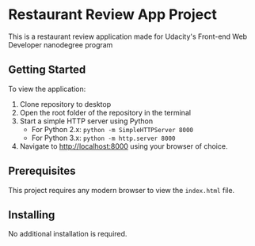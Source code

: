 # Restaurant Review App Project

This is a restaurant review application made for Udacity's Front-end Web Developer nanodegree program

## Getting Started

To view the application:

1. Clone repository to desktop
2. Open the root folder of the repository in the terminal
3. Start a simple HTTP server using Python
    - For Python 2.x: `python -m SimpleHTTPServer 8000`
	- For Python 3.x: `python -m http.server 8000`
4. Navigate to [http://localhost:8000](http://localhost:8000) using your browser of choice.

## Prerequisites

This project requires any modern browser to view the `index.html` file.

## Installing

No additional installation is required.
